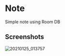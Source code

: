 # Note
Simple note using Room DB

## Screenshots

![20210125_013757](https://user-images.githubusercontent.com/38799126/105647673-1955fd00-5e5c-11eb-9c5e-99ee800c082a.jpg)

